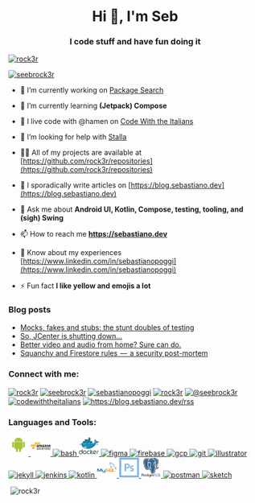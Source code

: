 <h1 align="center">Hi 👋, I'm Seb</h1>
<h3 align="center">I code stuff and have fun doing it</h3>

<p align="left"> <a href="https://github.com/ryo-ma/github-profile-trophy"><img src="https://github-profile-trophy.vercel.app/?username=rock3r" alt="rock3r" /></a> </p>

<p align="left"> <a href="https://twitter.com/seebrock3r" target="blank"><img src="https://img.shields.io/twitter/follow/seebrock3r?logo=twitter&style=for-the-badge" alt="seebrock3r" /></a> </p>

- 🔭 I’m currently working on [Package Search](https://package-search.jetbrains.com)

- 🌱 I’m currently learning **(Jetpack) Compose**

- 🤌 I live code with @hamen on [Code With the Italians](https://codewiththeitalians.it)

- 🤝 I’m looking for help with [Stalla](https://stalla.dev)

- 👨‍💻 All of my projects are available at [https://github.com/rock3r/repositories](https://github.com/rock3r/repositories)

- 📝 I sporadically write articles on [https://blog.sebastiano.dev](https://blog.sebastiano.dev)

- 💬 Ask me about **Android UI, Kotlin, Compose, testing, tooling, and (sigh) Swing**

- 📫 How to reach me **https://sebastiano.dev**

- 📄 Know about my experiences [https://www.linkedin.com/in/sebastianopoggi](https://www.linkedin.com/in/sebastianopoggi)

- ⚡ Fun fact **I like yellow and emojis a lot**

### Blog posts
<!-- BLOG-POST-LIST:START -->
- [Mocks, fakes and stubs: the stunt doubles of testing](https://blog.sebastiano.dev/test-doubles-mocks-stubs-fakes/)
- [So, JCenter is shutting down...](https://blog.sebastiano.dev/so-jcenter-is-shutting-down/)
- [Better video and audio from home? Sure can do.](https://blog.sebastiano.dev/better-video-and-audio-sure-can-do/)
- [Squanchy and Firestore rules  —  a security post-mortem](https://blog.sebastiano.dev/squanchy-and-firestore-rules-a-security-post-mortem/)
<!-- BLOG-POST-LIST:END -->

<h3 align="left">Connect with me:</h3>
<p align="left">
<a href="https://dev.to/rock3r" target="blank"><img align="center" src="https://cdn.jsdelivr.net/npm/simple-icons@3.0.1/icons/dev-dot-to.svg" alt="rock3r" height="30" width="40" /></a>
<a href="https://twitter.com/seebrock3r" target="blank"><img align="center" src="https://raw.githubusercontent.com/rahuldkjain/github-profile-readme-generator/master/src/images/icons/Social/twitter.svg" alt="seebrock3r" height="30" width="40" /></a>
<a href="https://linkedin.com/in/sebastianopoggi" target="blank"><img align="center" src="https://raw.githubusercontent.com/rahuldkjain/github-profile-readme-generator/master/src/images/icons/Social/linked-in-alt.svg" alt="sebastianopoggi" height="30" width="40" /></a>
<a href="https://stackoverflow.com/users/rock3r" target="blank"><img align="center" src="https://raw.githubusercontent.com/rahuldkjain/github-profile-readme-generator/master/src/images/icons/Social/stack-overflow.svg" alt="rock3r" height="30" width="40" /></a>
<a href="https://medium.com/@seebrock3r" target="blank"><img align="center" src="https://raw.githubusercontent.com/rahuldkjain/github-profile-readme-generator/master/src/images/icons/Social/medium.svg" alt="@seebrock3r" height="30" width="40" /></a>
<a href="https://www.youtube.com/c/codewiththeitalians" target="blank"><img align="center" src="https://raw.githubusercontent.com/rahuldkjain/github-profile-readme-generator/master/src/images/icons/Social/youtube.svg" alt="codewiththeitalians" height="30" width="40" /></a>
<a href="/https://blog.sebastiano.dev/rss" target="blank"><img align="center" src="https://raw.githubusercontent.com/rahuldkjain/github-profile-readme-generator/master/src/images/icons/Social/rss.svg" alt="https://blog.sebastiano.dev/rss" height="30" width="40" /></a>
</p>

<h3 align="left">Languages and Tools:</h3>
<p align="left"> <a href="https://developer.android.com" target="_blank"> <img src="https://raw.githubusercontent.com/devicons/devicon/master/icons/android/android-original-wordmark.svg" alt="android" width="40" height="40"/> </a> <a href="https://aws.amazon.com" target="_blank"> <img src="https://raw.githubusercontent.com/devicons/devicon/master/icons/amazonwebservices/amazonwebservices-original-wordmark.svg" alt="aws" width="40" height="40"/> </a> <a href="https://www.gnu.org/software/bash/" target="_blank"> <img src="https://www.vectorlogo.zone/logos/gnu_bash/gnu_bash-icon.svg" alt="bash" width="40" height="40"/> </a> <a href="https://www.docker.com/" target="_blank"> <img src="https://raw.githubusercontent.com/devicons/devicon/master/icons/docker/docker-original-wordmark.svg" alt="docker" width="40" height="40"/> </a> <a href="https://www.figma.com/" target="_blank"> <img src="https://www.vectorlogo.zone/logos/figma/figma-icon.svg" alt="figma" width="40" height="40"/> </a> <a href="https://firebase.google.com/" target="_blank"> <img src="https://www.vectorlogo.zone/logos/firebase/firebase-icon.svg" alt="firebase" width="40" height="40"/> </a> <a href="https://cloud.google.com" target="_blank"> <img src="https://www.vectorlogo.zone/logos/google_cloud/google_cloud-icon.svg" alt="gcp" width="40" height="40"/> </a> <a href="https://git-scm.com/" target="_blank"> <img src="https://www.vectorlogo.zone/logos/git-scm/git-scm-icon.svg" alt="git" width="40" height="40"/> </a> <a href="https://www.adobe.com/in/products/illustrator.html" target="_blank"> <img src="https://www.vectorlogo.zone/logos/adobe_illustrator/adobe_illustrator-icon.svg" alt="illustrator" width="40" height="40"/> </a> <a href="https://jekyllrb.com/" target="_blank"> <img src="https://www.vectorlogo.zone/logos/jekyllrb/jekyllrb-icon.svg" alt="jekyll" width="40" height="40"/> </a> <a href="https://www.jenkins.io" target="_blank"> <img src="https://www.vectorlogo.zone/logos/jenkins/jenkins-icon.svg" alt="jenkins" width="40" height="40"/> </a> <a href="https://kotlinlang.org" target="_blank"> <img src="https://www.vectorlogo.zone/logos/kotlinlang/kotlinlang-icon.svg" alt="kotlin" width="40" height="40"/> </a> <a href="https://www.mysql.com/" target="_blank"> <img src="https://raw.githubusercontent.com/devicons/devicon/master/icons/mysql/mysql-original-wordmark.svg" alt="mysql" width="40" height="40"/> </a> <a href="https://www.photoshop.com/en" target="_blank"> <img src="https://raw.githubusercontent.com/devicons/devicon/master/icons/photoshop/photoshop-line.svg" alt="photoshop" width="40" height="40"/> </a> <a href="https://www.postgresql.org" target="_blank"> <img src="https://raw.githubusercontent.com/devicons/devicon/master/icons/postgresql/postgresql-original-wordmark.svg" alt="postgresql" width="40" height="40"/> </a> <a href="https://postman.com" target="_blank"> <img src="https://www.vectorlogo.zone/logos/getpostman/getpostman-icon.svg" alt="postman" width="40" height="40"/> </a> <a href="https://www.sketch.com/" target="_blank"> <img src="https://www.vectorlogo.zone/logos/sketchapp/sketchapp-icon.svg" alt="sketch" width="40" height="40"/> </a> </p>

<p>&nbsp;<img align="center" src="https://github-readme-stats.vercel.app/api?username=rock3r&show_icons=true&locale=en" alt="rock3r" /></p>
